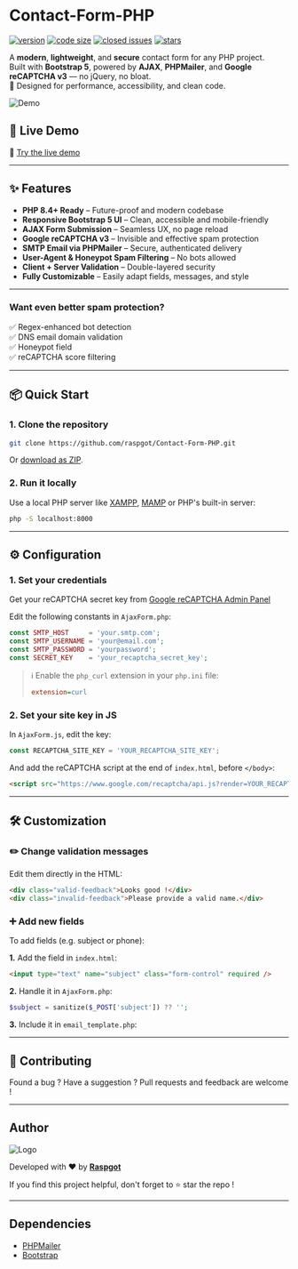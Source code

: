# Contact-Form-PHP

[![version](https://img.shields.io/badge/version-1.4.0-blue.svg)](https://github.com/raspgot/Contact-Form-PHP)
[![code size](https://img.shields.io/github/languages/code-size/raspgot/Contact-Form-PHP)](https://github.com/raspgot/Contact-Form-PHP)
[![closed issues](https://img.shields.io/github/issues-closed-raw/raspgot/Contact-Form-PHP)](https://github.com/raspgot/Contact-Form-PHP/issues?q=is%3Aissue+is%3Aclosed)
[![stars](https://img.shields.io/github/stars/raspgot/Contact-Form-PHP?style=social)](https://github.com/raspgot/Contact-Form-PHP/stargazers)

A **modern**, **lightweight**, and **secure** contact form for any PHP project.  
Built with **Bootstrap 5**, powered by **AJAX**, **PHPMailer**, and **Google reCAPTCHA v3** — no jQuery, no bloat.  
🔐 Designed for performance, accessibility, and clean code.

![Demo](https://github.raspgot.fr/contact-form-raspgot.gif)

## 🚀 Live Demo

🔗 [Try the live demo](https://github.raspgot.fr)

---

## ✨ Features

-   **PHP 8.4+ Ready** – Future-proof and modern codebase
-   **Responsive Bootstrap 5 UI** – Clean, accessible and mobile-friendly
-   **AJAX Form Submission** – Seamless UX, no page reload
-   **Google reCAPTCHA v3** – Invisible and effective spam protection
-   **SMTP Email via PHPMailer** – Secure, authenticated delivery
-   **User-Agent & Honeypot Spam Filtering** – No bots allowed
-   **Client + Server Validation** – Double-layered security
-   **Fully Customizable** – Easily adapt fields, messages, and style

---

### Want even better spam protection?

✅ Regex-enhanced bot detection  
✅ DNS email domain validation  
✅ Honeypot field  
✅ reCAPTCHA score filtering

---

## 📦 Quick Start

### 1. Clone the repository

```bash
git clone https://github.com/raspgot/Contact-Form-PHP.git
```

Or [download as ZIP](https://github.com/raspgot/Contact-Form-PHP/archive/master.zip).

### 2. Run it locally

Use a local PHP server like [XAMPP](https://www.apachefriends.org), [MAMP](https://www.mamp.info) or PHP's built-in server:

```bash
php -S localhost:8000
```

---

## ⚙️ Configuration

### 1. Set your credentials

Get your reCAPTCHA secret key from [Google reCAPTCHA Admin Panel](https://www.google.com/recaptcha/admin)

Edit the following constants in `AjaxForm.php`:

```php
const SMTP_HOST     = 'your.smtp.com';
const SMTP_USERNAME = 'your@email.com';
const SMTP_PASSWORD = 'yourpassword';
const SECRET_KEY    = 'your_recaptcha_secret_key';
```

> ℹ️ Enable the `php_curl` extension in your `php.ini` file:
>
> ```ini
> extension=curl
> ```

### 2. Set your site key in JS

In `AjaxForm.js`, edit the key:

```js
const RECAPTCHA_SITE_KEY = 'YOUR_RECAPTCHA_SITE_KEY';
```

And add the reCAPTCHA script at the end of `index.html`, before `</body>`:

```html
<script src="https://www.google.com/recaptcha/api.js?render=YOUR_RECAPTCHA_SITE_KEY"></script>
```

---

## 🛠️ Customization

### ✏️ Change validation messages

Edit them directly in the HTML:

```html
<div class="valid-feedback">Looks good !</div>
<div class="invalid-feedback">Please provide a valid name.</div>
```

### ➕ Add new fields

To add fields (e.g. subject or phone):

**1.** Add the field in `index.html`:

```html
<input type="text" name="subject" class="form-control" required />
```

**2.** Handle it in `AjaxForm.php`:

```php
$subject = sanitize($_POST['subject']) ?? '';
```

**3.** Include it in `email_template.php`:

---

## 🙌 Contributing

Found a bug ? Have a suggestion ? Pull requests and feedback are welcome !

---

## Author

![Logo](https://github.raspgot.fr/raspgot-blue.png)

Developed with ❤️ by [**Raspgot**](https://raspgot.fr)

If you find this project helpful, don't forget to ⭐ star the repo !

---

## Dependencies

-   [PHPMailer](https://github.com/PHPMailer/PHPMailer)
-   [Bootstrap](https://github.com/twbs/bootstrap)
